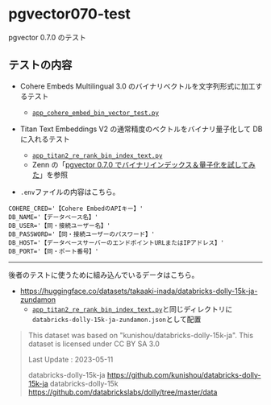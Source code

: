 # pgvector070-test

pgvector 0.7.0 のテスト

## テストの内容

- Cohere Embeds Multilingual 3.0 のバイナリベクトルを文字列形式に加工するテスト
  - [`app_cohere_embed_bin_vector_test.py`](app_cohere_embed_bin_vector_test.py)
- Titan Text Embeddings V2 の通常精度のベクトルをバイナリ量子化して DB に入れるテスト

  - [`app_titan2_re_rank_bin_index_text.py`](app_titan2_re_rank_bin_index_text.py)
  - Zenn の「[pgvector 0.7.0 でバイナリインデックス＆量子化を試してみた](https://zenn.dev/hmatsu47/articles/pgvector070-binaryvector)」を参照

- `.env`ファイルの内容はこちら。

```
COHERE_CRED='【Cohere EmbedのAPIキー】'
DB_NAME='【データベース名】'
DB_USER='【同・接続ユーザー名】'
DB_PASSWORD='【同・接続ユーザーのパスワード】'
DB_HOST='【データベースサーバーのエンドポイントURLまたはIPアドレス】'
DB_PORT='【同・ポート番号】'
```

---

後者のテストに使うために組み込んでいるデータはこちら。

- https://huggingface.co/datasets/takaaki-inada/databricks-dolly-15k-ja-zundamon
  - [`app_titan2_re_rank_bin_index_text.py`](app_titan2_re_rank_bin_index_text.py)と同じディレクトリに`databricks-dolly-15k-ja-zundamon.json`として配置

> This dataset was based on "kunishou/databricks-dolly-15k-ja". This dataset is licensed under CC BY SA 3.0
>
> Last Update : 2023-05-11
>
> databricks-dolly-15k-ja
> https://github.com/kunishou/databricks-dolly-15k-ja
> databricks-dolly-15k
> https://github.com/databrickslabs/dolly/tree/master/data
